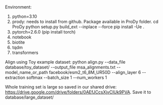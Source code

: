Environment:
1. python=3.10
2. prody: needs to install from github. Package available in ProDy folder.
    cd ProDy
    python setup.py build_ext --inplace --force
    pip install -Ue .
3. pytorch=2.6.0 (pip install torch)
4. notebook
5. biotite
6. tqdm
7. transformers

Align using Toy example dataset:
python align.py   --data_file database/toy_dataset/   --output_file msa_alignments.txt   --model_name_or_path facebook/esm2_t6_8M_UR50D   --align_layer 6   --extraction softmax   --batch_size 1   --num_workers 1

Whole training set is large so saved in our shared drive: https://drive.google.com/drive/folders/0AEfJCcsXjvCIUk9PVA. Save it to database/large_dataset/

